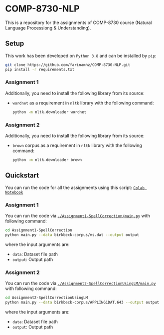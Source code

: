 # COMP-8730-NLP
This is a repository for the assignments of COMP-8730 course (Natural Language Processiong & Understanding).

## Setup
This work has been developed on `Python 3.8` and can be installed by `pip`:

```bash
git clone https://github.com/farinamhz/COMP-8730-NLP.git
pip install -r requirements.txt
```
### Assignment 1
Additionally, you need to install the following library from its source:
  
- ``wordnet`` as a requirement in ``nltk`` library with the following command:
  
  ```bash
  python -m nltk.downloader wordnet
  ```
### Assignment 2
Additionally, you need to install the following library from its source:
  
- ``brown`` corpus as a requirement in ``nltk`` library with the following command:
  
  ```bash
  python -m nltk.downloader brown
  ```

## Quickstart

You can run the code for all the assignments using this script: [``Colab Notebook``](https://colab.research.google.com/drive/1YWSMIdIpJkouFadmZEKr8K2pYoUDChvg?usp=sharing)

### Assignment 1


You can run the code via [`./Assignment1-SpellCorrection/main.py`](./Assignment1-SpellCorrection/main.py) with following command:

```bash
cd Assignment1-SpellCorrection
python main.py --data birkbeck-corpus/ms.dat --output output
```
where the input arguments are:

- `data`: Dataset file path
- `output`: Output path

### Assignment 2


You can run the code via [`./Assignment2-SpellCorrectionUsingLM/main.py`](./Assignment2-SpellCorrectionUsingLM/main.py) with following command:

```bash
cd Assignment2-SpellCorrectionUsingLM
python main.py --data birkbeck-corpus/APPLING1DAT.643 --output output
```
where the input arguments are:

- `data`: Dataset file path
- `output`: Output path

